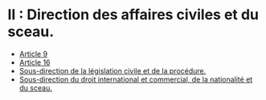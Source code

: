 # II : Direction des affaires civiles et du sceau.

- [Article 9](article-9.md)
- [Article 16](article-16.md)
- [Sous-direction de la législation civile et de la procédure.](sous-direction-de-la-legislation-civile-et)
- [Sous-direction du droit international et commercial, de la nationalité et du sceau.](sous-direction-du-droit-international-et)
